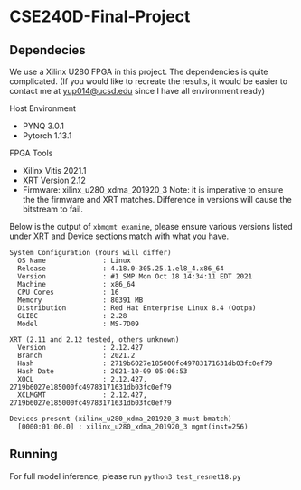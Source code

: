 # CSE240D-Final-Project

## Dependecies
We use a Xilinx U280 FPGA in this project. The dependencies is quite complicated. 
(If you would like to recreate the results, it would be easier to contact me at yup014@ucsd.edu since I have all environment ready)

Host Environment
- PYNQ 3.0.1
- Pytorch 1.13.1

FPGA Tools
- Xilinx Vitis 2021.1
- XRT Version 2.12
- Firmware: xilinx_u280_xdma_201920_3
Note: it is imperative to ensure the the firmware and XRT matches. Difference in versions will cause the bitstream to fail. 

Below is the output of `xbmgmt examine`, please ensure various versions listed under XRT and Device sections match with what you have. 
```
System Configuration (Yours will differ)
  OS Name              : Linux
  Release              : 4.18.0-305.25.1.el8_4.x86_64
  Version              : #1 SMP Mon Oct 18 14:34:11 EDT 2021
  Machine              : x86_64
  CPU Cores            : 16
  Memory               : 80391 MB
  Distribution         : Red Hat Enterprise Linux 8.4 (Ootpa)
  GLIBC                : 2.28
  Model                : MS-7D09

XRT (2.11 and 2.12 tested, others unknown)
  Version              : 2.12.427
  Branch               : 2021.2
  Hash                 : 2719b6027e185000fc49783171631db03fc0ef79
  Hash Date            : 2021-10-09 05:06:53
  XOCL                 : 2.12.427, 2719b6027e185000fc49783171631db03fc0ef79
  XCLMGMT              : 2.12.427, 2719b6027e185000fc49783171631db03fc0ef79

Devices present (xilinx_u280_xdma_201920_3 must bmatch)
  [0000:01:00.0] : xilinx_u280_xdma_201920_3 mgmt(inst=256)
```

## Running
For full model inference, please run `python3 test_resnet18.py`

